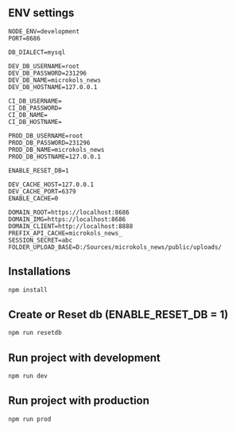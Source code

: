 ## ENV settings
```
NODE_ENV=development
PORT=8686

DB_DIALECT=mysql

DEV_DB_USERNAME=root
DEV_DB_PASSWORD=231296
DEV_DB_NAME=microkols_news
DEV_DB_HOSTNAME=127.0.0.1

CI_DB_USERNAME=
CI_DB_PASSWORD=
CI_DB_NAME=
CI_DB_HOSTNAME=

PROD_DB_USERNAME=root
PROD_DB_PASSWORD=231296
PROD_DB_NAME=microkols_news
PROD_DB_HOSTNAME=127.0.0.1

ENABLE_RESET_DB=1

DEV_CACHE_HOST=127.0.0.1
DEV_CACHE_PORT=6379
ENABLE_CACHE=0

DOMAIN_ROOT=https://localhost:8686
DOMAIN_IMG=https://localhost:8686
DOMAIN_CLIENT=http://localhost:8888
PREFIX_API_CACHE=microkols_news_
SESSION_SECRET=abc
FOLDER_UPLOAD_BASE=D:/Sources/microkols_news/public/uploads/
```
## Installations
```sh
npm install
```
## Create or Reset db (ENABLE_RESET_DB = 1)
```sh
npm run resetdb
```
## Run project with development
```sh
npm run dev
```
## Run project with production
```sh
npm run prod
```